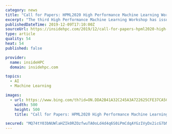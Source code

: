```yaml
---
category: news
title: "Call for Papers: HPML2020 High Performance Machine Learning Workshop"
excerpt: "The third High Performance Machine Learning Workshop has issued its Call for Papers. HPML2020 takes place May 11, 2020 in Melbourne, Australia in conjunction with CCGrid 2020. This workshop is intended to bring together the Machine Learning (ML), Artificial Intelligence (AI) and High Performance Computing (HPC) communities. In recent years ..."
publishedDateTime: 2019-12-09T17:10:00Z
sourceUrl: https://insidehpc.com/2019/12/call-for-papers-hpml2020-high-performance-machine-learning-workshop/
type: article
quality: 54
heat: 54
published: false

provider:
  name: insideHPC
  domain: insidehpc.com

topics:
  - AI
  - Machine Learning

images:
  - url: https://www.bing.com/th?id=ON.DDA2B41A32C245A3A722625CFE37CA5C
    width: 500
    height: 500
    title: "Call for Papers: HPML2020 High Performance Machine Learning Workshop"

secured: "MQ74tY03bNUWlaHZIk0RZOzfwuTA0oLd4d4q6S0iPmCdqAYGzIVyDx2icG7bNsCQJe2dohUF9gtknYzA62EHthQsfdZS8yFelW9QEUa8Ml7jzj42BR9xeIEWpmbMCzipspzWO3P+2x0oR/ayibZ7m5QwdhFuaom1iYawLIiN1UEtqpmoqDlRMp5s/aEIPjEZxqAi4jwWNdFDuT9QIQysDJKMoLAvxJF12M9aKtIL7Vqh/ag8RO01napWkY2STUD2IZykyRA5y+lPmIFnITHUeA==;fKNBkX643RxgyY6VAcNgZA=="
---
```


